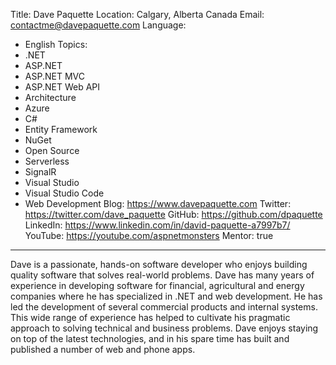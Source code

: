 Title: Dave Paquette
Location: Calgary, Alberta Canada
Email: contactme@davepaquette.com
Language:
  - English
Topics:
  - .NET
  - ASP.NET
  - ASP.NET MVC
  - ASP.NET Web API
  - Architecture
  - Azure
  - C#
  - Entity Framework
  - NuGet
  - Open Source
  - Serverless
  - SignalR
  - Visual Studio
  - Visual Studio Code
  - Web Development
Blog: https://www.davepaquette.com
Twitter: https://twitter.com/dave_paquette
GitHub: https://github.com/dpaquette
LinkedIn: https://www.linkedin.com/in/david-paquette-a7997b7/
YouTube: https://youtube.com/aspnetmonsters
Mentor: true
---
Dave is a passionate, hands-on software developer who enjoys building quality software that solves real-world problems. Dave has many years of experience in developing software for financial, agricultural and energy companies where he has specialized in .NET and web development. He has led the development of several commercial products and internal systems. This wide range of experience has helped to cultivate his pragmatic approach to solving technical and business problems. Dave enjoys staying on top of the latest technologies, and in his spare time has built and published a number of web and phone apps.
